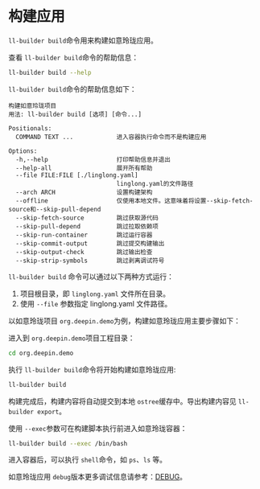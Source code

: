 <!--
SPDX-FileCopyrightText: 2023 UnionTech Software Technology Co., Ltd.

SPDX-License-Identifier: LGPL-3.0-or-later
-->

# 构建应用

`ll-builder build`命令用来构建如意玲珑应用。

查看 `ll-builder build`命令的帮助信息：

```bash
ll-builder build --help
```

`ll-builder build`命令的帮助信息如下：

```text
构建如意玲珑项目
用法: ll-builder build [选项] [命令...]

Positionals:
  COMMAND TEXT ...            进入容器执行命令而不是构建应用

Options:
  -h,--help                   打印帮助信息并退出
  --help-all                  展开所有帮助
  --file FILE:FILE [./linglong.yaml]
                              linglong.yaml的文件路径
  --arch ARCH                 设置构建架构
  --offline                   仅使用本地文件。这意味着将设置--skip-fetch-source和--skip-pull-depend
  --skip-fetch-source         跳过获取源代码
  --skip-pull-depend          跳过拉取依赖项
  --skip-run-container        跳过运行容器
  --skip-commit-output        跳过提交构建输出
  --skip-output-check         跳过输出检查
  --skip-strip-symbols        跳过剥离调试符号
```

`ll-builder build` 命令可以通过以下两种方式运行：

1. 项目根目录，即 `linglong.yaml` 文件所在目录。
2. 使用 `--file` 参数指定 linglong.yaml 文件路径。

以如意玲珑项目 `org.deepin.demo`为例，构建如意玲珑应用主要步骤如下：

进入到 `org.deepin.demo`项目工程目录：

```bash
cd org.deepin.demo
```

执行 `ll-builder build`命令将开始构建如意玲珑应用:

```bash
ll-builder build
```

构建完成后，构建内容将自动提交到本地 `ostree`缓存中。导出构建内容见 `ll-builder export`。

使用 `--exec`参数可在构建脚本执行前进入如意玲珑容器：

```bash
ll-builder build --exec /bin/bash
```

进入容器后，可以执行 `shell`命令，如 `ps`、`ls` 等。

如意玲珑应用 `debug`版本更多调试信息请参考：[DEBUG](../debug/debug.md)。
